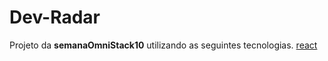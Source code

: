   # Dev-Radar
   Projeto da **semanaOmniStack10** utilizando as seguintes tecnologias.
    [react](https://github.com/facebook/react/blob/master/CHANGELOG.md#16120-november-14-2019)
  ### 
